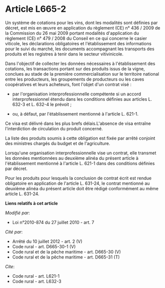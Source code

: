 # Article L665-2

Un système de cotations pour les vins, dont les modalités sont définies par décret, est mis en œuvre en application du
règlement (CE) n° 436 / 2009 de la Commission du 26 mai 2009 portant modalités d'application du règlement (CE) n° 479 / 2008
du Conseil en ce qui concerne le casier viticole, les déclarations obligatoires et l'établissement des informations pour le
suivi du marché, les documents accompagnant les transports des produits et les registres à tenir dans le secteur
vitivinicole. 

Dans l'objectif de collecter les données nécessaires à l'établissement des cotations, les transactions portant sur des
produits issus de la vigne, conclues au stade de la première commercialisation sur le territoire national entre les
producteurs, les groupements de producteurs ou les caves coopératives et leurs acheteurs, font l'objet d'un contrat visé :

- par l'organisation interprofessionnelle compétente si un accord interprofessionnel étendu dans les conditions définies aux
articles L. 632-3 et L. 632-4 le prévoit ;

- ou, à défaut, par l'établissement mentionné à l'article L. 621-1. 

Ce visa est délivré dans les plus brefs délais.L'absence de visa entraîne l'interdiction de circulation du produit concerné. 

La liste des produits soumis à cette obligation est fixée par arrêté conjoint des ministres chargés du budget et de
l'agriculture. 

Lorsqu'une organisation interprofessionnelle vise un contrat, elle transmet les données mentionnées au deuxième alinéa du
présent article à l'établissement mentionné à l'article L. 621-1 dans des conditions définies par décret. 

Pour les produits pour lesquels la conclusion de contrat écrit est rendue obligatoire en application de l'article L. 631-24,
le contrat mentionné au deuxième alinéa du présent article doit être rédigé conformément au même article L. 631-24.

**Liens relatifs à cet article**

_Modifié par_:

  - Loi n°2010-874 du 27 juillet 2010 - art. 7

_Cité par_:

  - Arrêté du 10 juillet 2012 - art. 2 (V)
  - Code rural - art. D665-30-1 (V)
  - Code rural et de la pêche maritime - art. D665-30 (V)
  - Code rural et de la pêche maritime - art. D665-31 (T)

_Cite_:

  - Code rural - art. L621-1
  - Code rural - art. L632-3
